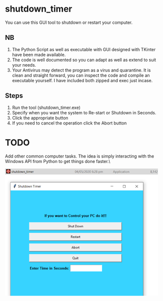 # shutdown_timer
You can use this GUI tool to shutdown or restart your computer.

## NB
1. The Python Script as well as executable with GUI designed with TKinter have been made available.
2. The code is well documented so you can adapt as well as extend to suit your needs.
3. Your Antivirus may detect the program as a virus and quarantine. It is clean and straight forward, you can inspect the code and compile an executable yourself. I have included both zipped and exec just incase.

## Steps
1. Run the tool (shutdown_timer.exe)
2. Specify when you want the system to Re-start or Shutdown in Seconds.
3. Click the appropriate button
4. If you need to cancel the operation click the Abort button

# TODO
Add other common computer tasks. The idea is simply interacting with the Windows API from Python to get things done faster.\

![shutdown_timer](https://raw.githubusercontent.com/TempleOkosun/shutdown_timer/master/shutdown.png)

